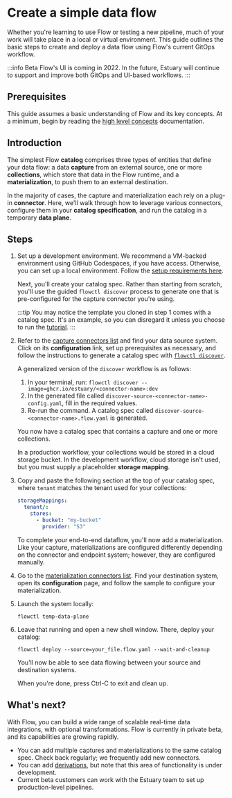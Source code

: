 # Create a simple data flow

Whether you're learning to use Flow or testing a new pipeline, much of your work will take place in a local or virtual environment. This guide outlines the basic steps to create and deploy a data flow using Flow's current GitOps workflow.

:::info Beta
Flow's UI is coming in 2022. In the future, Estuary will continue to support and improve both GitOps and UI-based workflows.
:::

## Prerequisites
This guide assumes a basic understanding of Flow and its key concepts. At a minimum, begin by reading the [high level concepts](../concepts/README.md) documentation.

## Introduction
The simplest Flow **catalog** comprises three types of entities that define your data flow: a data **capture** from an external source, one or more **collections**, which store that data in the Flow runtime, and a **materialization**, to push them to an external destination.

In the majority of cases, the capture and materialization each rely on a plug-in **connector**. Here, we'll walk through how to leverage various connectors, configure them in your **catalog specification**, and run the catalog in a temporary **data plane**.

## Steps
1. Set up a development environment. We recommend a VM-backed environment using GitHub Codespaces, if you have access. Otherwise, you can set up a local environment. Follow the [setup requirements here](../getting-started/installation.md).

    Next, you'll create your catalog spec. Rather than starting from scratch, you'll use the guided `flowctl discover` process to generate one that is pre-configured for the capture connector you're using.

    :::tip
    You may notice the template you cloned in step 1 comes with a catalog spec. It's an example, so you can disregard it unless you choose to run the [tutorial](../../getting-started/flow-tutorials/hello-flow).
    :::

2. Refer to the [capture connectors list](../../reference/connectors/capture-connectors) and find your data source system. Click on its **configuration** link, set up prerequisites as necessary, and follow the instructions to generate a catalog spec with [`flowctl discover`](../concepts/connectors.md#flowctl-discover).

    A generalized version of the `discover` workflow is as follows:
    1. In your terminal, run: `flowctl discover --image=ghcr.io/estuary/<connector-name>:dev`
    2. In the generated file called `discover-source-<connector-name>-config.yaml`, fill in the required values.
    3. Re-run the command. A catalog spec called `discover-source-<connector-name>.flow.yaml` is generated.

    You now have a catalog spec that contains a capture and one or more collections.

    In a production workflow, your collections would be stored in a cloud storage bucket. In the development workflow, cloud storage isn't used, but you must supply a placeholder **storage mapping**.

3. Copy and paste the following section at the top of your catalog spec, where `tenant` matches the tenant used for your collections:

    ```yaml
    storageMappings:
      tenant/:
        stores:
          - bucket: "my-bucket"
            provider: "S3"
    ```

    To complete your end-to-end dataflow, you'll now add a materialization. Like your capture, materializations are configured differently depending on the connector and endpoint system; however, they are configured manually.

4. Go to the [materialization connectors list](../../reference/connectors/materialization-connectors). Find your destination system, open its **configuration** page, and follow the sample to configure your materialization.

5. Launch the system locally:
    ```console
    flowctl temp-data-plane
    ```
6. Leave that running and open a new shell window. There, deploy your catalog:
    ```console
    flowctl deploy --source=your_file.flow.yaml --wait-and-cleanup
    ```
    You'll now be able to see data flowing between your source and destination systems.

    When you're done, press Ctrl-C to exit and clean up.

## What's next?

With Flow, you can build a wide range of scalable real-time data integrations, with optional transformations. Flow is currently in private beta, and its capabilities are growing rapidly.
* You can add multiple captures and materializations to the same catalog spec. Check back regularly; we frequently add new connectors.
* You can add [derivations](../concepts/catalog-entities/derivations/README.md), but note that this area of functionality is under development.
* Current beta customers can work with the Estuary team to set up production-level pipelines.